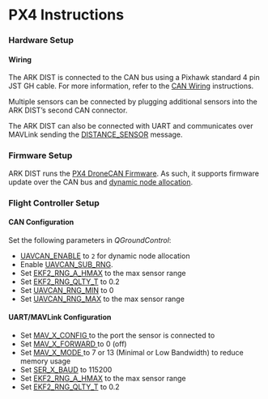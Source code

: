 # PX4 Instructions

### Hardware Setup <a href="#hardware-setup" id="hardware-setup"></a>

#### Wiring <a href="#wiring" id="wiring"></a>

The ARK DIST is connected to the CAN bus using a Pixhawk standard 4 pin JST GH cable. For more information, refer to the [CAN Wiring](https://docs.px4.io/main/en/can/#wiring) instructions.

Multiple sensors can be connected by plugging additional sensors into the ARK DIST’s second CAN connector.

The ARK DIST can also be connected with UART and communicates over MAVLink sending the [DISTANCE\_SENSOR](https://mavlink.io/en/messages/common.html#DISTANCE_SENSOR) message.&#x20;

### Firmware Setup <a href="#firmware-setup" id="firmware-setup"></a>

ARK DIST runs the [PX4 DroneCAN Firmware](https://docs.px4.io/main/en/dronecan/px4_cannode_fw.html). As such, it supports firmware update over the CAN bus and [dynamic node allocation](https://docs.px4.io/main/en/dronecan/#node-id-allocation).

### Flight Controller Setup <a href="#flight-controller-setup" id="flight-controller-setup"></a>

#### CAN Configuration <a href="#px4-configuration" id="px4-configuration"></a>

Set the following parameters in _QGroundControl_:

* [UAVCAN\_ENABLE](https://docs.px4.io/main/en/advanced_config/parameter_reference.html#UAVCAN_ENABLE) to `2` for dynamic node allocation
* Enable [UAVCAN\_SUB\_RNG](https://docs.px4.io/main/en/advanced_config/parameter_reference.html#UAVCAN_SUB_RNG).
* Set [EKF2\_RNG\_A\_HMAX](https://docs.px4.io/main/en/advanced_config/parameter_reference.html#EKF2_RNG_A_HMAX) to the max sensor range
* Set [EKF2\_RNG\_QLTY\_T](https://docs.px4.io/main/en/advanced_config/parameter_reference.html#EKF2_RNG_QLTY_T) to 0.2
* Set [UAVCAN\_RNG\_MIN](https://docs.px4.io/main/en/advanced_config/parameter_reference.html#UAVCAN_RNG_MIN) to 0
* Set [UAVCAN\_RNG\_MAX](https://docs.px4.io/main/en/advanced_config/parameter_reference.html#UAVCAN_RNG_MAX) to the max sensor range

#### UART/MAVLink Configuration <a href="#px4-configuration" id="px4-configuration"></a>

* Set [MAV\_X\_CONFIG ](https://docs.px4.io/main/en/advanced_config/parameter_reference.html#MAV_0_CONFIG)to the port the sensor is connected to
* Set [MAV\_X\_FORWARD ](https://docs.px4.io/main/en/advanced_config/parameter_reference.html#MAV_0_FORWARD)to 0 (off)
* Set [MAV\_X\_MODE ](https://docs.px4.io/main/en/advanced_config/parameter_reference.html#MAV_0_MODE)to 7 or 13 (Minimal or Low Bandwidth) to reduce memory usage
* Set [SER\_X\_BAUD](https://docs.px4.io/main/en/advanced_config/parameter_reference.html#SER_TEL1_BAUD) to 115200
* Set [EKF2\_RNG\_A\_HMAX](https://docs.px4.io/main/en/advanced_config/parameter_reference.html#EKF2_RNG_A_HMAX) to the max sensor range
* Set [EKF2\_RNG\_QLTY\_T](https://docs.px4.io/main/en/advanced_config/parameter_reference.html#EKF2_RNG_QLTY_T) to 0.2
